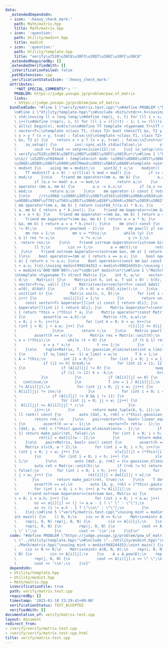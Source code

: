```yaml
---
data:
  _extendedDependsOn:
  - icon: ':heavy_check_mark:'
    path: Math/matrix.hpp
    title: Math/matrix.hpp
  - icon: ':question:'
    path: Utility/modint.hpp
    title: modint
  - icon: ':question:'
    path: Utility/template.hpp
    title: "verify\u7528\u30C6\u30F3\u30D7\u30EC\u30FC\u30C8"
  _extendedRequiredBy: []
  _extendedVerifiedWith: []
  _isVerificationFailed: false
  _pathExtension: cpp
  _verificationStatusIcon: ':heavy_check_mark:'
  attributes:
    '*NOT_SPECIAL_COMMENTS*': ''
    PROBLEM: https://judge.yosupo.jp/problem/pow_of_matrix
    links:
    - https://judge.yosupo.jp/problem/pow_of_matrix
  bundledCode: "#line 1 \"verify/matrix.test.cpp\"\n#define PROBLEM \"https://judge.yosupo.jp/problem/pow_of_matrix\"\
    \n#line 1 \"Utility/template.hpp\"\n#include <bits/stdc++.h>\nusing namespace\
    \ std;\nusing ll = long long;\n#define rep(i, s, t) for (ll i = s; i < (ll)(t);\
    \ i++)\n#define rrep(i, s, t) for (ll i = (ll)(t) - 1; i >= (ll)(s); i--)\n#define\
    \ all(x) begin(x), end(x)\n\n#define TT template <typename T>\nTT using vec =\
    \ vector<T>;\ntemplate <class T1, class T2> bool chmin(T1 &x, T2 y) {\n    return\
    \ x > y ? (x = y, true) : false;\n}\ntemplate <class T1, class T2> bool chmax(T1\
    \ &x, T2 y) {\n    return x < y ? (x = y, true) : false;\n}\nstruct io_setup {\n\
    \    io_setup() {\n        ios::sync_with_stdio(false);\n        std::cin.tie(nullptr);\n\
    \        cout << fixed << setprecision(15);\n    }\n} io_setup;\n\n/*\n@brief\
    \ verify\u7528\u30C6\u30F3\u30D7\u30EC\u30FC\u30C8\n*/\n#line 1 \"Utility/modint.hpp\"\
    \n\n// \u52D5\u7684mod : template<int mod> \u3092\u6D88\u3057\u3066\u3001\u4E0A\
    \u306E\u65B9\u3067\u5909\u6570mod\u3092\u5BA3\u8A00\ntemplate <uint32_t mod> struct\
    \ modint {\n    using mm = modint;\n    uint32_t x;\n    modint() : x(0) {}\n\
    \    TT modint(T a = 0) : x((ll(a) % mod + mod)) {\n        if (x >= mod) x -=\
    \ mod;\n    }\n\n    friend mm operator+(mm a, mm b) {\n        a.x += b.x;\n\
    \        if (a.x >= mod) a.x -= mod;\n        return a;\n    }\n    friend mm\
    \ operator-(mm a, mm b) {\n        a.x -= b.x;\n        if (a.x >= mod) a.x +=\
    \ mod;\n        return a;\n    }\n\n    mm operator-() const { return mod - x;\
    \ }\n\n    //+\u3068-\u3060\u3051\u3067\u5341\u5206\u306A\u5834\u5408\u3001\u4EE5\
    \u4E0B\u306F\u7701\u7565\u3057\u3066\u826F\u3044\u3067\u3059\u3002\n\n    friend\
    \ mm operator*(mm a, mm b) { return (uint64_t)(a.x) * b.x; }\n    friend mm operator/(mm\
    \ a, mm b) { return a * b.inv(); }\n    friend mm &operator+=(mm &a, mm b) { return\
    \ a = a + b; }\n    friend mm &operator-=(mm &a, mm b) { return a = a - b; }\n\
    \    friend mm &operator*=(mm &a, mm b) { return a = a * b; }\n    friend mm &operator/=(mm\
    \ &a, mm b) { return a = a * b.inv(); }\n\n    mm inv() const {\n        assert(x\
    \ != 0);\n        return pow(mod - 2);\n    }\n    mm pow(ll y) const {\n    \
    \    mm res = 1;\n        mm v = *this;\n        while (y) {\n            if (y\
    \ & 1) res *= v;\n            v *= v;\n            y /= 2;\n        }\n      \
    \  return res;\n    }\n\n    friend istream &operator>>(istream &is, mm &a) {\n\
    \        ll t;\n        cin >> t;\n        a = mm(t);\n        return is;\n  \
    \  }\n\n    friend ostream &operator<<(ostream &os, mm a) { return os << a.x;\
    \ }\n\n    bool operator==(mm a) { return x == a.x; }\n    bool operator!=(mm\
    \ a) { return x != a.x; }\n\n    bool operator<(const mm &a) const { return x\
    \ < a.x; }\n};\nusing modint998244353 = modint<998244353>;\nusing modint1000000007\
    \ = modint<1'000'000'007>;\n/*\n@brief modint\n*/\n#line 1 \"Math/matrix.hpp\"\
    \ntemplate <typename T> struct Matrix {\n    int h, w;\n    vector<vector<T>>\
    \ d;\n    Matrix() {}\n    Matrix(int h, int w, T val = 0) : h(h), w(w), d(h,\
    \ vector<T>(w, val)) {}\n    Matrix(vector<vector<T>> const &dat) : h(dat.size()),\
    \ w(0), d(dat) {\n        if (h > 0) w = d[0].size();\n    }\n\n    static Matrix\
    \ unit(int n) {\n        Matrix uni(n, n, 0);\n        for (int i = 0; i < n;\
    \ i++) {\n            uni[i][i] = 1;\n        }\n        return uni;\n    }\n\
    \    const vector<T> &operator[](int i) const { return d[i]; }\n    vector<T>\
    \ &operator[](int i) { return d[i]; }\n    Matrix &operator*=(const Matrix &a)\
    \ { return *this = (*this) * a; }\n    Matrix operator*(const Matrix &a) const\
    \ {\n        assert(w == a.h);\n        Matrix r(h, a.w);\n        for (int i\
    \ = 0; i < h; i++)\n            for (int k = 0; k < w; k++)\n                for\
    \ (int j = 0; j < a.w; j++) {\n                    r[i][j] += d[i][k] * a[k][j];\n\
    \                }\n\n        return r;\n    }\n\n    Matrix pow(ll t) const {\n\
    \        assert(h == w);\n        Matrix res = Matrix::unit(h);\n        Matrix\
    \ x = (*this);\n        while (t > 0) {\n            if (t & 1) res = res * x;\n\
    \            x = x * x;\n            t >>= 1;\n        }\n        return res;\n\
    \    }\n\n    tuple<Matrix, T, ll> gaussian_elimination(int w_limit = -1) const\
    \ {\n        if (w_limit == -1) w_limit = w;\n        T k = 1;\n        Matrix\
    \ A = *this;\n        int i1 = 0;\n        for (int j = 0; j < w_limit; j++) {\n\
    \            if (i1 >= h) break;\n            for (int i2 = i1; i2 < h; i2++)\
    \ {\n                if (A[i2][j] != 0) {\n                    swap(A[i1], A[i2]);\n\
    \                    if (i1 != i2) k = -k;\n                    break;\n     \
    \           }\n            }\n            if (A[i1][j] == 0) {\n             \
    \   continue;\n            }\n            T inv = 1 / A[i1][j];\n            k\
    \ *= A[i1][j];\n            for (int jj = 0; jj < w; jj++) {\n               \
    \ A[i1][jj] *= inv;\n            }\n            for (int i = 0; i < h; i++)\n\
    \                if (A[i][j] != 0 && i != i1) {\n                    T c = -A[i][j];\n\
    \                    for (int jj = 0; jj < w; jj++) {\n                      \
    \  A[i][jj] += A[i1][jj] * c;\n                    }\n                }\n    \
    \        i1++;\n        }\n        return make_tuple(A, k, i1);\n    }\n\n   \
    \ ll rank() const {\n        auto [dat, k, rnk] = (*this).gaussian_elimination();\n\
    \        return rnk;\n    }\n\n    pair<vector<T>, bool> linear_equations() const\
    \ {\n        assert(h == w - 1);\n        vector<T> ret(w - 1);\n        auto\
    \ [dat, p, rnk] = (*this).gaussian_elimination(w - 1);\n        if (rnk != w -\
    \ 1) return make_pair(ret, false);\n        for (int i = 0; i < h; i++) {\n  \
    \          ret[i] = dat[i][w - 1];\n        }\n        return make_pair(ret, true);\n\
    \    }\n\n    pair<Matrix, bool> inv() const {\n        assert(h == w);\n    \
    \    Matrix slv(h, w * 2);\n        for (int i = 0; i < h; i++)\n            for\
    \ (int j = 0; j < w; j++) {\n                slv[i][j] = (*this)[i][j];\n    \
    \        }\n        for (int i = 0; i < h; i++) {\n            slv[i][i + w] =\
    \ 1;\n        }\n\n        auto [dat, p, rnk] = slv.gaussian_elimination(w);\n\
    \        auto ret = Matrix::unit(h);\n        if (rnk != h) return make_pair(ret,\
    \ false);\n        for (int i = 0; i < h; i++) {\n            for (int j = 0;\
    \ j < w; j++) {\n                ret[i][j] = dat[i][j + w];\n            }\n \
    \       }\n        return make_pair(ret, true);\n    }\n\n    T det() const {\n\
    \        assert(h == w);\n        auto [A, p, rnk] = (*this).gaussian_elimination();\n\
    \        for (int i = 0; i < h; i++) p *= A[i][i];\n        return p;\n    }\n\
    \n    friend ostream &operator<<(ostream &os, Matrix a) {\n        for (int i\
    \ = 0; i < a.h; i++) {\n            for (int j = 0; j < a.w; j++) {\n        \
    \        os << a[i][j] << (j != a.w - 1 ? \" \" : \"\");\n            }\n    \
    \        os << (i != a.h - 1 ? \"\\n\" : \"\");\n        }\n        return os;\n\
    \    }\n};\n#line 5 \"verify/matrix.test.cpp\"\nusing mint = modint998244353;\n\
    int main() {\n    ll N, K;\n    cin >> N >> K;\n    Matrix<mint> A(N, N, 0);\n\
    \    rep(i, 0, N) rep(j, 0, N) {\n        cin >> A[i][j];\n    }\n    A = A.pow(K);\n\
    \    rep(i, 0, N) {\n        rep(j, 0, N) {\n            cout << A[i][j].x <<\
    \ \" \";\n        }\n        cout << '\\n';\n    }\n}\n"
  code: "#define PROBLEM \"https://judge.yosupo.jp/problem/pow_of_matrix\"\n#include\
    \ \"../Utility/template.hpp\"\n#include \"../Utility/modint.hpp\"\n#include \"\
    ../Math/matrix.hpp\"\nusing mint = modint998244353;\nint main() {\n    ll N, K;\n\
    \    cin >> N >> K;\n    Matrix<mint> A(N, N, 0);\n    rep(i, 0, N) rep(j, 0,\
    \ N) {\n        cin >> A[i][j];\n    }\n    A = A.pow(K);\n    rep(i, 0, N) {\n\
    \        rep(j, 0, N) {\n            cout << A[i][j].x << \" \";\n        }\n\
    \        cout << '\\n';\n    }\n}"
  dependsOn:
  - Utility/template.hpp
  - Utility/modint.hpp
  - Math/matrix.hpp
  isVerificationFile: true
  path: verify/matrix.test.cpp
  requiredBy: []
  timestamp: '2025-01-10 23:29:41+09:00'
  verificationStatus: TEST_ACCEPTED
  verifiedWith: []
documentation_of: verify/matrix.test.cpp
layout: document
redirect_from:
- /verify/verify/matrix.test.cpp
- /verify/verify/matrix.test.cpp.html
title: verify/matrix.test.cpp
---
```

